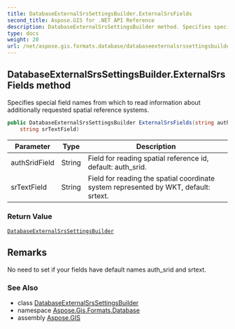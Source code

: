 ```yaml
---
title: DatabaseExternalSrsSettingsBuilder.ExternalSrsFields
second_title: Aspose.GIS for .NET API Reference
description: DatabaseExternalSrsSettingsBuilder method. Specifies special field names from which to read information about additionally requested spatial reference systems
type: docs
weight: 20
url: /net/aspose.gis.formats.database/databaseexternalsrssettingsbuilder/externalsrsfields/
---
```

## DatabaseExternalSrsSettingsBuilder.ExternalSrsFields method

Specifies special field names from which to read information about additionally requested spatial reference systems.

```csharp
public DatabaseExternalSrsSettingsBuilder ExternalSrsFields(string authSridField, 
    string srTextField)
```

| Parameter | Type | Description |
| --- | --- | --- |
| authSridField | String | Field for reading spatial reference id, default: auth_srid. |
| srTextField | String | Field for reading the spatial coordinate system represented by WKT, default: srtext. |

### Return Value

[`DatabaseExternalSrsSettingsBuilder`](../)

## Remarks

No need to set if your fields have default names auth_srid and srtext.

### See Also

* class [DatabaseExternalSrsSettingsBuilder](../)
* namespace [Aspose.Gis.Formats.Database](../../databaseexternalsrssettingsbuilder/)
* assembly [Aspose.GIS](../../../)


